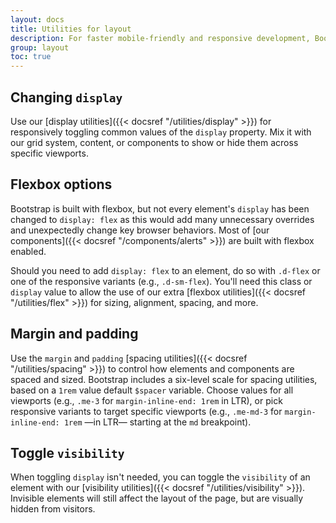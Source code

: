 ```yaml
---
layout: docs
title: Utilities for layout
description: For faster mobile-friendly and responsive development, Bootstrap includes dozens of utility classes for showing, hiding, aligning, and spacing content.
group: layout
toc: true
---
```


## Changing `display`

Use our [display utilities]({{< docsref "/utilities/display" >}}) for responsively toggling common values of the `display` property. Mix it with our grid system, content, or components to show or hide them across specific viewports.

## Flexbox options

Bootstrap is built with flexbox, but not every element's `display` has been changed to `display: flex` as this would add many unnecessary overrides and unexpectedly change key browser behaviors. Most of [our components]({{< docsref "/components/alerts" >}}) are built with flexbox enabled.

Should you need to add `display: flex` to an element, do so with `.d-flex` or one of the responsive variants (e.g., `.d-sm-flex`). You'll need this class or `display` value to allow the use of our extra [flexbox utilities]({{< docsref "/utilities/flex" >}}) for sizing, alignment, spacing, and more.

## Margin and padding

Use the `margin` and `padding` [spacing utilities]({{< docsref "/utilities/spacing" >}}) to control how elements and components are spaced and sized. Bootstrap includes a six-level scale for spacing utilities, based on a `1rem` value default `$spacer` variable. Choose values for all viewports (e.g., `.me-3` for `margin-inline-end: 1rem` in LTR), or pick responsive variants to target specific viewports (e.g., `.me-md-3` for `margin-inline-end: 1rem` —in LTR— starting at the `md` breakpoint).

## Toggle `visibility`

When toggling `display` isn't needed, you can toggle the `visibility` of an element with our [visibility utilities]({{< docsref "/utilities/visibility" >}}). Invisible elements will still affect the layout of the page, but are visually hidden from visitors.
